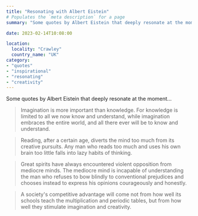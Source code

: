 ```yaml
---
title: "Resonating with Albert Eistein"
# Populates the `meta description` for a page
summary: "Some quotes by Albert Eistein that deeply resonate at the moment."

date: 2023-02-14T10:08:00

location:
  locality: "Crawley"
  country_name: "UK"
category:
- "quotes"
- "inspirational"
- "resonating"
- "creativity"
---
```


Some quotes by Albert Eistein that deeply resonate at the moment&hellip;

> Imagination is more important than knowledge. For knowledge is limited to all we now know and understand, while imagination embraces the entire world, and all there ever will be to know and understand.

> Reading, after a certain age, diverts the mind too much from its creative pursuits. Any man who reads too much and uses his own brain too little falls into lazy habits of thinking.

> Great spirits have always encountered violent opposition from mediocre minds. The mediocre mind is incapable of understanding the man who refuses to bow blindly to conventional prejudices and chooses instead to express his opinions courageously and honestly.

> A society's competitive advantage will come not from how well its schools teach the multiplication and periodic tables, but from how well they stimulate imagination and creativity.

